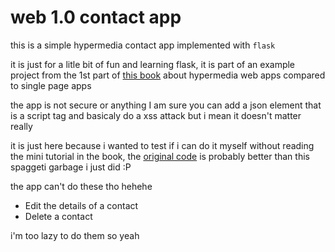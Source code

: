 # web 1.0 contact app
this is a simple hypermedia contact app implemented with `flask`

it is just for a litle bit of fun and learning flask,
it is part of an example project from the 1st part of
[this book](https://hypermedia.systems) about hypermedia web apps
compared to single page apps

the app is not secure or anything I am sure you can add a json element
that is a script tag and basicaly do a xss attack but i mean it doesn't matter really 

it is just here because i wanted to test if i can do it myself without reading
the mini tutorial in the book, the [original code](https://github.com/bigskysoftware/contact-app) 
is probably better than this spaggeti garbage i just did :P

the app can't do these tho hehehe
- Edit the details of a contact
- Delete a contact

i'm too lazy to do them so yeah
